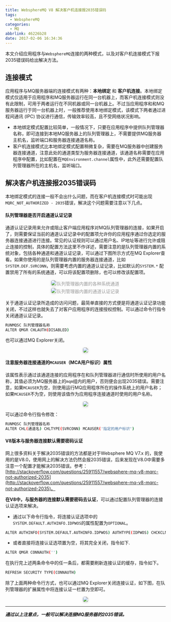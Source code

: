 ```yaml
---
title: WebsphereMQ V8 解决客户机连接报2035错误码
tags:
  - WebsphereMQ
categories:
  - MQ
abbrlink: 46226b28
date: 2017-02-06 16:34:36
---
```


本文介绍应用程序与`WebsphereMQ`连接的两种模式，以及对客户机连接模式下报2035错误码给出解决方法。

<!-- more -->

## 连接模式

应用程序与MQ服务器端的连接模式有两种：**本地绑定** 和 **客户机连接**。本地绑定模式仅适用于应用程序和MQ服务器运行在同一台机器上，而客户机连接模式则没有此限制，可用于两者运行在不同机器或同一台机器上。不过当应用程序和和MQ 服务器运行于同一台机器上时，一般推荐使用本地绑定模式，该模式下两者通过进程间通讯 (IPC) 协议进行通信，传输效率较高，且不受网络状况影响。

- 本地绑定模式配置比较简单，一般情况下，只要在应用程序中提供队列管理器名称，即可连接到本地MQ服务器上的队列管理器上，不需要提供MQ服务器主机名，监听端口和服务器连接通道名称。
- 客户机连接模式比本地绑定模式配置稍微复杂，需要在MQ服务器中创建服务器连接通道，注意此处的通道类型为服务器连接通道，该通道名称需要在应用程序中配置，比如配置在`MQEnvironment.channel`属性中，此外还需要配置队列管理器所在的主机名，监听端口。

## 解决客户机连接报2035错误码

本地绑定模式的连接一般不会出什么问题，而在客户机连接模式时可能出现`MQRC_NOT_AUTHORIZED - 2035`错误，解决这个问题需要注意以下几点。

#### 队列管理器是否开启通道认证记录

通道认证记录用来允许或阻止客户端应用程序对MQ队列管理器的连接，如果开启了，则需要保证当前的通道认证记录中的配置项允许你的应用程序通过你选定的服务器连接通道进行连接。常见的认证规则可以通过用户名、IP地址等进行允许或阻止连接的控制，具体的配置方法这里不作详述，需要注意的是队列管理器内置的系统对象，包括各种通道和通道认证记录，可以通过下图所示方式在MQ Explorer查看。如果你使用的是队列管理器内置的服务器连接通道，比如`SYSTEM.DEF.SVRCONN`，则需要考虑内置的通道认证记录，比如默认的`SYSTEM.*` 配置禁用了所有的系统通道，可以将该配置项删除，也可以修改该配置项。
<center><img style="border-radius: 0.3125em; box-shadow: 0 2px 4px 0 rgba(34,36,38,.12),0 2px 10px 0 rgba(34,36,38,.08);" src="http://static.tongjilab.cn/blog/20190926235859.png"><div style="display: inline-block; color: #999; padding: 2px;">队列管理器内置的各种系统通道</div></center>

<center><img style="border-radius: 0.3125em; box-shadow: 0 2px 4px 0 rgba(34,36,38,.12),0 2px 10px 0 rgba(34,36,38,.08);" src="http://static.tongjilab.cn/blog/20190927000022.png"><div style="display: inline-block; color: #999; padding: 2px;">队列管理器内置的通道认证记录</div></center>

关于通道认证记录所造成的访问问题，最简单直接的方式便是将通道认证记录功能关闭，不过这样也就失去了对客户应用程序的连接授权控制。可以通过命令行指令关闭通道认证记录。

```bash
RUNMQSC 队列管理器名称
ALTER QMGR CHLAUTH(DISABLED)
```

也可以通过MQ Explorer关闭。

<center><img style="border-radius: 0.3125em; box-shadow: 0 2px 4px 0 rgba(34,36,38,.12),0 2px 10px 0 rgba(34,36,38,.08);" src="http://static.tongjilab.cn/blog/20190927000055.png"></center>

#### 注意服务器连接通道的`MCAUSER`（MCA用户标识）属性

该属性表示通过该通道连接的应用程序在和队列管理器进行通信时所使用的用户名称，其值必须为MQ服务器上的`mqm`组内的用户，否则便会出现2035错误。需要注意，如果`MCAUSER`为空，则使用运行MQ应用程序所在的操作系统上的用户名称；如果`MCAUSER`不为空，则使用该值作为应用程序连接通道时使用的用户名称。

<center><img style="border-radius: 0.3125em; box-shadow: 0 2px 4px 0 rgba(34,36,38,.12),0 2px 10px 0 rgba(34,36,38,.08);" src="http://static.tongjilab.cn/blog/20190927000219.png"></center>

可以通过命令行指令修改：

```bash
RUNMQSC 队列管理器名称
ALTER CHL(通道名) CHLTYPE(SVRCONN) MCAUSER('指定的用户标识')
```

#### V8版本与服务器连接默认需要密码认证

网上很多资料关于解决2035错误的方法都是对于Websphere MQ V7.x 的，我使用的是V8.0，使用网上的解决方法仍然会报2035错误，后来发现在V8.0中需要多注意一个配置才能解决2035错误。参考：[http://stackoverflow.com/questions/25911557/websphere-mq-v8-mqrc-not-authorized-2035](http://stackoverflow.com/questions/25911557/websphere-mq-v8-mqrc-not-authorized-2035)。

**在V8中，与服务器的连接默认需要密码去认证**，可以通过配置队列管理器的连接认证选项来解决。

- 通过以下命令行指令，将连接认证选项中的`SYSTEM.DEFAULT.AUTHINFO.IDPWOS`的属性配置为`OPTIONAL`。

```bash
ALTER AUTHINFO(SYSTEM.DEFAULT.AUTHINFO.IDPWOS) AUTHTYPE(IDPWOS) CHCKCLNT(OPTIONAL)
```
- 或者直接将连接认证选项置为空，将其完全关闭，指令如下.

```bash
ALTER QMGR CONNAUTH('')
```

在执行完上述两条命令中的任一条后，都需要刷新连接认证的缓存，指令如下。

```bash
REFRESH SECURITY TYPE(CONNAUTH)
```

除了上面两种命令行方式，也可以通过MQ Explorer关闭连接认证，如下图，在队列管理器的扩展属性中将连接认证一栏置为空即可。

<center><img style="border-radius: 0.3125em; box-shadow: 0 2px 4px 0 rgba(34,36,38,.12),0 2px 10px 0 rgba(34,36,38,.08);" src="http://static.tongjilab.cn/blog/20190927001434.png"></center>

---

***通过以上注意点，一般可以解决连接MQ服务器的2035错误。***